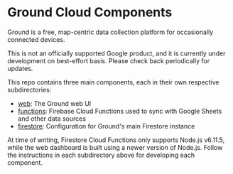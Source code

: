 # Ground Cloud Components

Ground is a free, map-centric data collection platform for occasionally connected devices.

This is not an officially supported Google product, and it is currently under development on best-effort basis. Please check back periodically for updates.

This repo contains three main components, each in their own respective subdirectories:

* [web](web/): The Ground web UI
* [functions](functions/): Firebase Cloud Functions used to sync with Google Sheets and other data sources
* [firestore](firestore/): Configuration for Ground's main Firestore instance

At time of writing, Firestore Cloud Functions only supports Node.js v6.11.5, 
while the web dashboard is built using a newer version of Node.js. Follow the 
instructions in each subdirectory above for developing each component.

